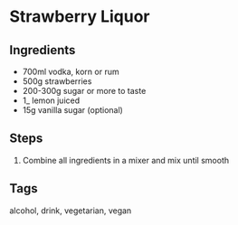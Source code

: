 # Strawberry Liquor

## Ingredients

* 700ml vodka, korn or rum
* 500g strawberries
* 200-300g sugar or more to taste
* 1_ lemon juiced
* 15g vanilla sugar (optional)

## Steps

1. Combine all ingredients in a mixer and mix until smooth

## Tags
alcohol, drink, vegetarian, vegan
